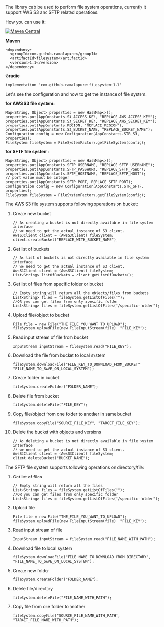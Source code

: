 The library cab be used to perform file system operations, currently it support AWS S3 and SFTP related operations.

How you can use it:

[![Maven Central](https://maven-badges.herokuapp.com/maven-central/com.github.ramalapure/filesystem/badge.svg)](https://maven-badges.herokuapp.com/maven-central/com.github.ramalapure/filesystem)

**Maven**
```
<dependency>
  <groupId>com.github.ramalapure</groupId>
  <artifactId>filesystem</artifactId>
  <version>1.1</version>
</dependency>
```

**Gradle**
```
implementation 'com.github.ramalapure:filesystem:1.1'
```

Let's see the configuration and how to get the instance of file system.

**for AWS S3 file system:**
```
Map<String, Object> properties = new HashMap<>();
properties.put(AppConstants.S3_ACCESS_KEY, "REPLACE_AWS_ACCESS_KEY");
properties.put(AppConstants.S3_SECRET_KEY, "REPLACE_AWS_SECRET_KEY");
properties.put(AppConstants.REGION, "REPLACE_REGION");
properties.put(AppConstants.S3_BUCKET_NAME, "REPLACE_BUCKET_NAME");
Configuration config = new Configuration(AppConstants.STR_S3, properties);
FileSystem fileSystem = FileSystemFactory.getFileSystem(config);
```
**for SFTP file system:**
```
Map<String, Object> properties = new HashMap<>();
properties.put(AppConstants.SFTP_USERNAME, "REPLACE_SFTP_USERNAME");
properties.put(AppConstants.SFTP_PASSWORD, "REPLACE_SFTP_PSWD");
properties.put(AppConstants.SFTP_HOSTNAME, "REPLACE_SFTP_HOST"); 
// port value must be integer
properties.put(AppConstants.SFTP_PORT, REPLACE_SFTP_PORT);
Configuration config = new Configuration(AppConstants.STR_SFTP, properties);
FileSystem fileSystem = FileSystemFactory.getFileSystem(config);
```

The AWS S3 file system supports following operations on bucket:
 1. Create new bucket
    ```
    // As creating a bucket is not directly available in file system interface 
    // we need to get the actual instance of S3 client.
    AwsS3Client client = (AwsS3Client) fileSystem;
    client.createBucket("REPLACE_WITH_BUCKET_NAME");
    ```
 2. Get list of buckets
    ```
    // As list of buckets is not directly available in file system interface 
    // we need to get the actual instance of S3 client.
    AwsS3Client client = (AwsS3Client) fileSystem;
    List<String> listOfBuckets = client.getListOfBuckets();
    ```
 3. Get list of files from specific folder or bucket
    ```
    // Empty string will return all the objects/files from buckets
    List<String> files = fileSystem.getListOfFiles("");
    //OR you can get files from only specific folder
    List<String> files = fileSystem.getListOfFiles("/specific-folder");
    ```
 4. Upload file/object to bucket
    ```
    File file = new File("THE_FILE_YOU_WANT_TO_UPLOAD");
    fileSystem.uploadFile(new FileInputStream(file), "FILE_KEY");
    ```
 5. Read input stream of file from bucket
    ```
    InputStream inputStream = fileSystem.read("FILE_KEY");
    ```
 6. Download the file from bucket to local system
    ```
    fileSystem.downloadFile("FILE_KEY_TO_DOWNLOAD_FROM_BUCKET", "FILE_NAME_TO_SAVE_ON_LOCAL_SYSTEM");
    ```
 7. Create folder in bucket
    ```
    fileSystem.createFolder("FOLDER_NAME");
    ```
 8. Delete file from bucket
    ```
    fileSystem.deleteFile("FILE_KEY");
    ```
 9. Copy file/object from one folder to another in same bucket
    ```
    fileSystem.copyFile("SOURCE_FILE_KEY", "TARGET_FILE_KEY");
    ```
 10. Delete the bucket with objects and versions
     ```
     // As deleting a bucket is not directly available in file system interface 
     // we need to get the actual instance of S3 client.
     AwsS3Client client = (AwsS3Client) fileSystem;
     client.deleteBucket("BUCKET_NAME");
     ```
     
The SFTP file system supports following operations on directory/file:
 1. Get list of files
    ```
    // Empty string will return all the files
    List<String> files = fileSystem.getListOfFiles("");
    //OR you can get files from only specific folder
    List<String> files = fileSystem.getListOfFiles("/specific-folder");
    ```
 2. Upload file
    ```
    File file = new File("THE_FILE_YOU_WANT_TO_UPLOAD");
    fileSystem.uploadFile(new FileInputStream(file), "FILE_KEY");
    ```
 3. Read input stream of file
    ```
    InputStream inputStream = fileSystem.read("FILE_NAME_WITH_PATH");
    ```
 4. Download file to local system
    ```
    fileSystem.downloadFile("FILE_NAME_TO_DOWNLOAD_FROM_DIRECTORY", "FILE_NAME_TO_SAVE_ON_LOCAL_SYSTEM");
    ```
 5. Create new folder
    ```
    fileSystem.createFolder("FOLDER_NAME");
    ```
 6. Delete file/directory
    ```
    fileSystem.deleteFile("FILE_NAME_WITH_PATH");
    ```
 7. Copy file from one folder to another
    ```
    fileSystem.copyFile("SOURCE_FILE_NAME_WITH_PATH", "TARGET_FILE_NAME_WITH_PATH");
    ```